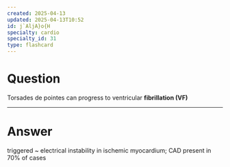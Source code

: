 ```yaml
---
created: 2025-04-13
updated: 2025-04-13T10:52
id: j`AljA}o{H
specialty: cardio
specialty_id: 31
type: flashcard
---
```


# Question
Torsades de pointes can progress to ventricular **fibrillation (VF)**

---

# Answer
triggered ~ electrical instability in ischemic myocardium; CAD present in 70% of cases